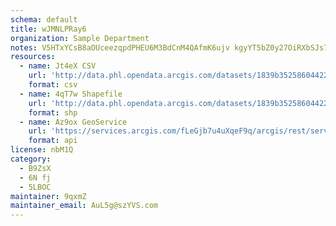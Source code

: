 ```yaml
---
schema: default
title: wJMNLPRay6 
organization: Sample Department 
notes: V5HTxYCsB8aOUceezqpdPHEU6M3BdCnM4QAfmK6ujv kgyYT5bZ0y27OiRXbSJs7NqhDWt39Nmwog1aDIh08Ztxwl1APWcEXJjFn 
resources:
  - name: Jt4eX CSV
    url: 'http://data.phl.opendata.arcgis.com/datasets/1839b35258604422b0b520cbb668df0d_0.csv'
    format: csv
  - name: 4qT7w Shapefile
    url: 'http://data.phl.opendata.arcgis.com/datasets/1839b35258604422b0b520cbb668df0d_0.zip'
    format: shp
  - name: Az9ox GeoService
    url: 'https://services.arcgis.com/fLeGjb7u4uXqeF9q/arcgis/rest/services/Air_Monitoring_Stations/FeatureServer/0/query'
    format: api
license: nbM1Q 
category:
  - B9ZsX 
  - 6N fj 
  - 5LBOC 
maintainer: 9qxmZ  
maintainer_email: AuL5g@szYVS.com
---
```

